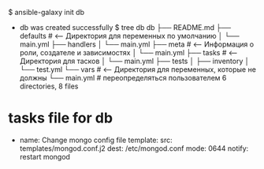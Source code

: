 $ ansible-galaxy init db
- db was created successfully
$ tree db
db
├── README.md
├── defaults # <-- Директория для переменных по умолчанию
│ └── main.yml
├── handlers
│ └── main.yml
├── meta # <-- Информация о роли, создателе и зависимостях
│ └── main.yml
├── tasks # <-- Директория для тасков
│ └── main.yml
├── tests
│ ├── inventory
│ └── test.yml
└── vars # <-- Директория для переменных, которые не должны
└── main.yml # переопределяться пользователем
6 directories, 8 files

# tasks file for db
- name: Change mongo config file
template:
src: templates/mongod.conf.j2
dest: /etc/mongod.conf
mode: 0644
notify: restart mongod